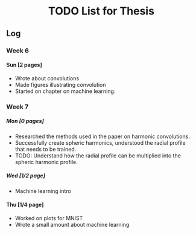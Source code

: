 # <center>TODO List for Thesis</center>

## Log

### Week 6

#### Sun [2 pages]
* Wrote about convolutions
* Made figures illustrating convolution
* Started on chapter on machine learning.

### Week 7

##### Mon [0 pages]
* Researched the methods used in the paper on harmonic convolutions.
* Successfully create spheric harmonics, understood the radial profile that needs to be trained.
* TODO: Understand how the radial profile can be multiplied into the spheric harmonic profile.

##### Wed [1/2 page]
* Machine learning intro

#### Thu [1/4 page]
* Worked on plots for MNIST
* Wrote a small amount about machine learning
